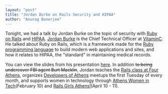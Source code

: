```yaml
---
layout: "post"
title: "Jordan Burke on Rails Security and HIPAA"
author: "Anurag Banerjee"
---
```


Tonight, we had a talk by Jordan Burke on the topic of security with [Ruby on Rails](http://rubyonrails.org/) and [HIPAA](http://en.wikipedia.org/wiki/Health_Insurance_Portability_and_Accountability_Act). [Jordan Burke](https://twitter.com/pendragondev) is the Chief Technical Officer at [VitaminC](http://getvitaminc.com/). He talked about Ruby on Rails, which is a framework made for the [Ruby programming language](https://www.ruby-lang.org/en/) to build modern web applications and sites, and how it relates to HIPAA, the "standard" in maintaining medical records.

You can view the slides from his presentation [here](http://vc-rails-security.herokuapp.com/). In addition ~~to being undercover FBI agent Burt Macklin~~, Jordan teaches the [Rails class at Four Athens](http://fourathens.com/railscode), organizes [Developers of Athens](http://www.meetup.com/Greater-Athens-Area-Software-Developers/) meetups the first Tuesday of every month, and supports women in technology through [Athens Women in Tech](http://athenswomenintech.com)(February 10) and [Rails Girls Athens!](http://railsgirlsathens.com)(April 10 - 11).